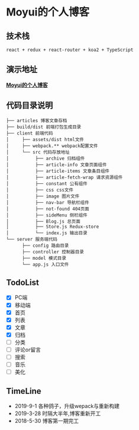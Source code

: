 # Moyui的个人博客

## 技术栈

```
react + redux + react-router + koa2 + TypeScript
```

## 演示地址
__[Moyui的个人博客](https://www.moyui.site)__


## 代码目录说明

    ├── articles 博客文章存档
    ├── build/dist 前端打包生成目录
    ├── client 前端代码
    │     ├── assets/dist html文件
    │     ├── webpack.** webpack配置文件
    │     └── src 代码存放地址
    │          ├── archive 归档组件
    │          ├── article-info 文章页面组件
    │          ├── article-items 文章条目组件
    │          ├── article-fetch-wrap 请求资源组件
    │          ├── constant 公有组件
    │          ├── css css文件
    │          ├── image 图片文件
    │          ├── nav-bar 导航栏组件
    │          ├── not-found 404页面
    │          ├── sideMenu 侧栏组件
    │          ├── Blog.js 总页面
    │          ├── Store.js Redux-store
    │          └── index.js 输出目录
    └── server 服务端代码
          ├── config 路由目录
          ├── controller 控制器目录
          ├── model 模式目录
          └── app.js 入口文件

## TodoList
- [x] PC端
- [x] 移动端
- [x] 首页
- [x] 列表
- [x] 文章
- [x] 归档
- [ ] 分类
- [ ] 评论or留言
- [ ] 搜索
- [ ] 音乐
- [ ] 美化

## TimeLine
* 2019-9-1  各种鸽子，升级wepack与重新构建
* 2019-3-28 时隔大半年,博客重新开工
* 2018-5-30 博客第一期完工